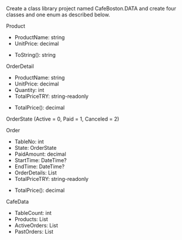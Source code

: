Create a class library project named CafeBoston.DATA and create four classes and one enum as described below.

Product
* ProductName: string
* UnitPrice: decimal
- ToString(): string

OrderDetail
* ProductName: string
* UnitPrice: decimal
* Quantity: int
* TotalPriceTRY: string-readonly
- TotalPrice(): decimal

OrderState (Active = 0, Paid = 1, Canceled = 2)

Order
* TableNo: int
* State: OrderState
* PaidAmount: decimal
* StartTime: DateTime?
* EndTime: DateTime?
* OrderDetails: List<OrderDetail>
* TotalPriceTRY: string-readonly
- TotalPrice(): decimal

CafeData
* TableCount: int
* Products: List<Product>
* ActiveOrders: List<Order>
* PastOrders: List<Order>
